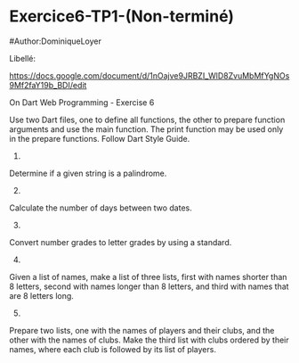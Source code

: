 # Exercice6-TP1-(Non-terminé)
#Author:DominiqueLoyer

Libellé:

https://docs.google.com/document/d/1nOajve9JRBZI_WlD8ZvuMbMfYgNOs9Mf2faY19b_BDI/edit

On Dart Web Programming - Exercise 6

Use two Dart files, one to define all functions, the other to prepare function arguments and use the main function. The print function may be used only in the prepare functions. Follow Dart Style Guide.

1.

Determine if a given string is a palindrome.

2.

Calculate the number of days between two dates.

3.

Convert number grades to letter grades by using a standard.

4.

Given a list of names, make a list of three lists, first with names shorter than 8 letters, second with names longer than 8 letters, and third with names that are 8 letters long.

5.

Prepare two lists, one with the names of players and their clubs, and the other with the names of clubs. Make the third list with clubs ordered by their names, where each club is followed by its list of players.



